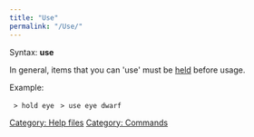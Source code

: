 ```yaml
---
title: "Use"
permalink: "/Use/"
---
```


Syntax: **use** <Item> <Target>

In general, items that you can 'use' must be [held](hold "wikilink")
before usage.

Example:

` > hold eye`
` > use eye dwarf`

[Category: Help files](Category:_Help_files "wikilink") [Category:
Commands](Category:_Commands "wikilink")